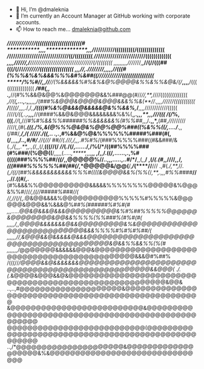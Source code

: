 - 👋 Hi, I’m @dmaleknia
- 🌱 I’m currently an Account Manager at GitHub working with corporate accounts.  
- 📫 How to reach me... dmaleknia@github.com

<!---
dmaleknia/dmaleknia is a ✨ special ✨ repository because its `README.md` (this file) appears on your GitHub profile.
You can click the Preview link to take a look at your changes.
--->


*************/****/*************************////////////(((((((((((((((((((((((#
***********,,*,,**************,,,**********/*//////////((((((((((/((((((((((((((
*************************************/*/////////////////////////////((/(((((((((
*********//***//******************************/////////////////////(((((((((((((
***,,,**,//////,/*******************//////////////////*///////////////(/((((((((
,,,,,,,,,/////*//,******,**//(//(((##(((/(///**********////////(((((((((((((((((
**,,,//,.////////,,,,,//(((#(%%%&%&%&&&%%%&#%&##((**////////////((((((((((((((((
*****/%%#//,,*/*/***//(%&&&&&%#%&%&@%@@@@&%%&%%&@&/(/***,,,,**/(((((((((((((((((
*****/##(**,,   .,***//(#%%&&@&@@%&@@@@@@@&&%###@@(#//*//,**,*////((((((((((((((
****,//((**,...,.,**,,,,,*/(###%&@@@&@@@@&@@@&&&%%&(**//*.,,,,*//////(((((((((((
**/**((((/*,,*,*,./,/,,***/((((#%&%@&&&@&&&&&@&%%&&%,*/**,,,*,*////////////(((((
////(*/((,*.,****.*,,,***//(####%&&@&@@@&&&&&&&&%&%(,****,.,,*,*****,,,***///(((
/(/*%,(((***.//*(,///*#%#%&&%%######%%&&&&&&%(#%%##*,,,/**.,,*,**(##*,//*///////
////(,(#(****.(((./%,&(@%%%@&@&%@@%@@%###((%&%%((/,..../***.,,*(/##/*,******/,/(
/////./((*,*.. .,.*,#%&&@%@&%%%%%%#####%###(#(,(/**,,,**,,/*..,#/#/***.***//(///
##//(.///*,/,,*,*.*#%#%*/(###%%%%%###((#&&###/&(*.,/(,,,.**,,.,(*/,,(/,**(((//(/
*//*(./(/*,.....*./,/%(/*/((##%%%%###(#%###/(%@@((**/,,,,,(.....*,*****,*,,,**,,
,/,,/.((/*,......,.*,%#(((((###%%%%##/*((/*,,@@@@@%//..,,,.....,..#/*/**,,(,,**/
,(/*(.(#*,,////*,,*/*,(((####%%%%%%##(##(/*,*@@@@@&/@@(**/,***/*****(****//**///
.,#(*./,**,*//*.(,/((/(##%&&&&&&&&&&&%%%#((((&@@@@&&%(%%(*/*,**,.,,,#%%#*###**//
,.//.((#/,.**(#%&&&%%@@@@@@@@@@&&&&&%%%%%%%%@@@@@&%@@@&%%#///*/,((//#####%###//(
//,//(/(*,.@&@@&&&&%@@@@@@@@@@@%%%%%#%%%%%&@@@@@@&@@@&&%&&&@%#***#%(######%#%#(#
*,,,.....*@@&@&&&@&&&@@@@@@@@@@&%#%##%%%%%@@@@@@&@@@@@@@@&@@&&%%%%(%%###%(#%#(#(
,,,,,*/,,*@@@@&&&&&&&@&&@@@@@@@@@&%&@@@@@@@@@@@@@@@@@@@@@@@@@@@&&&%%%%#%#%#%##/(
,,,,,,//,&@@@&&@&&&&&@&&&@@@@@@@@@@@@@@@@@@@@@@@@@@@@@@@@@@@@@@@@@&@&&%%&&%%(%(#
,,,,,,,/*@@@@@@@&&&&&&@@@&@@@@@@@@@@@@@@@@@@@@@@@@@@@@@@@@@@@@@@@@@@@@@&&&@#%##%
/(((//*/@@@@&&@&&&&&&&@@@@@@@@@@@@@@@@@@@@@@@@@@@@@@@@@@@@@@@@@@@@@@@@@@@&&@@@(*
.*/.(*.&@@@@&@@@&&@&@@@@@@@@@@@@@@@@@@@@@@@@@@@@@@@@@@@@@@@@@@@@@@@@@@@@@@@@&@@&
..,..,#@@@@@@@@@@@@@@@@@@@@&@@@@@@@@@@@@@@@@@@@@@@@@@@@@@@@@@@@@@@@@@@@@@@@@@@@@
&@@@@@@@@@@@@@@@@@@@@@@@@@@&@@@@@@@@@@@@@@@@@@@@@@@@@@@@@@@@@@@@@@@@@@@@@@@@@@@@
@@@@@@@@@@@@@@@@@@@@@@@@@@@(@@@@@@@@@@@@@@@@@@@@@@@@@@@@@@@@@@@@@@@@@@@@@@@@@@@@
..,/*@@@@@@@@@@@@@@@@@@@@@&@@@@@@@@@@@@@@@@@@@&%&@@@@@@@@@@@@@@@@@@@@@@@@@@@@@@@

